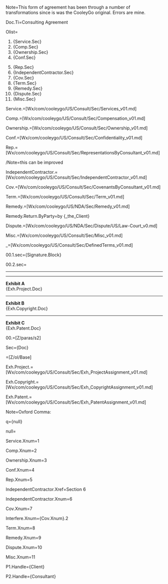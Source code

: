 Note=This form of agreement has been through a number of transformations since is was the CooleyGo original.  Errors are mine. 

Doc.Ti=Consulting Agreement

Olist=<ol><li>{Service.Sec}<li>{Comp.Sec}<li>{Ownership.Sec}<li>{Conf.Sec}

<li>{Rep.Sec}<li>{IndependentContractor.Sec}<li>{Cov.Sec}<li>{Term.Sec}<li>{Remedy.Sec}<li>{Dispute.Sec}<li>{Misc.Sec}</ol>

Service.=[Wx/com/cooleygo/US/Consult/Sec/Services_v01.md]

Comp.=[Wx/com/cooleygo/US/Consult/Sec/Compensation_v01.md]

Ownership.=[Wx/com/cooleygo/US/Consult/Sec/Ownership_v01.md]

Conf.=[Wx/com/cooleygo/US/Consult/Sec/Confidentiality_v01.md]

Rep.=[Wx/com/cooleygo/US/Consult/Sec/RepresentationsByConsultant_v01.md]

/Note=this can be improved

IndependentContractor.=[Wx/com/cooleygo/US/Consult/Sec/IndependentContractor_v01.md]

Cov.=[Wx/com/cooleygo/US/Consult/Sec/CovenantsByConsultant_v01.md]


Term.=[Wx/com/cooleygo/US/Consult/Sec/Term_v01.md]

Remedy.=[Wx/com/cooleygo/US/NDA/Sec/Remedy_v01.md]

Remedy.Return.ByParty=by {_the_Client}

Dispute.=[Wx/com/cooleygo/US/NDA/Sec/Dispute/US/Law-Court_v0.md]

Misc.=[Wx/com/cooleygo/US/Consult/Sec/Misc_v01.md]

_=[Wx/com/cooleygo/US/Consult/Sec/DefinedTerms_v01.md]

00.1.sec={Signature.Block}

00.2.sec=<hr><hr><b>Exhibit A</b><br>{Exh.Project.Doc}<hr><b>Exhibit B</b><br>{Exh.Copyright.Doc}<hr><b>Exhibit C</b><br>{Exh.Patent.Doc}

00.=[Z/paras/s2]

Sec={Doc}

=[Z/ol/Base]

Exh.Project.=[Wx/com/cooleygo/US/Consult/Sec/Exh_ProjectAssignment_v01.md] 

Exh.Copyright.=[Wx/com/cooleygo/US/Consult/Sec/Exh_CopyrightAssignment_v01.md] 

Exh.Patent.=[Wx/com/cooleygo/US/Consult/Sec/Exh_PatentAssignment_v01.md] 

Note=Oxford Comma:

q={null}

null=<b></b>

Service.Xnum=1

Comp.Xnum=2

Ownership.Xnum=3

Conf.Xnum=4

Rep.Xnum=5

IndependentContractor.Xref=Section 6

IndependentContractor.Xnum=6

Cov.Xnum=7

Interfere.Xnum={Cov.Xnum}.2

Term.Xnum=8

Remedy.Xnum=9

Dispute.Xnum=10

Misc.Xnum=11

P1.Handle={Client}

P2.Handle={Consultant}